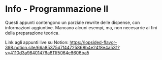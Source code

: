 # Info - Programmazione II
Questi appunti contengono un parziale rewrite delle dispense, con informazioni aggiuntive. Mancano alcuni esempi, ma, non necesarrie ai fini della preparazione teorica.

Link agli appunti live su Notion: https://lopsided-flavor-398.notion.site/66a85375d7f44725868b4e24f8e4a531?v=4110d3a98401476a811f5064e8606ba5